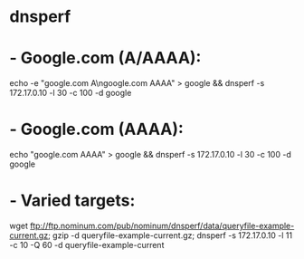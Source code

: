 # dnsperf
# - Google.com (A/AAAA):

echo -e "google.com A\ngoogle.com AAAA" > google && dnsperf -s 172.17.0.10 -l 30 -c 100 -d google
# - Google.com (AAAA):
echo "google.com AAAA" > google && dnsperf -s 172.17.0.10 -l 30 -c 100 -d google
# - Varied targets:

wget ftp://ftp.nominum.com/pub/nominum/dnsperf/data/queryfile-example-current.gz; gzip -d queryfile-example-current.gz; dnsperf -s 172.17.0.10 -l 11 -c 10 -Q 60 -d queryfile-example-current
